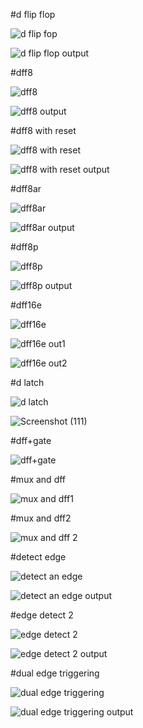 #d flip flop

![d flip fop](https://github.com/user-attachments/assets/5d7d8a6a-72ed-4ffa-bb48-3401bbc929e4)

![d flip flop output](https://github.com/user-attachments/assets/ab7e5f2e-c21f-44ec-995b-8012678bde18)


#dff8

![dff8](https://github.com/user-attachments/assets/b30d3fe2-745a-45d5-a932-5f22ea070cc7)


![dff8 output](https://github.com/user-attachments/assets/389cca44-6d77-4c11-862b-09a104127193)


#dff8 with reset


![dff8 with reset](https://github.com/user-attachments/assets/64b152dd-f9c2-4272-941e-d58e6873259c)



![dff8 with reset output](https://github.com/user-attachments/assets/02b2ef8d-d066-42a9-8e3b-aae40adda048)


#dff8ar


![dff8ar](https://github.com/user-attachments/assets/8390e7b0-af78-424f-80e5-a230793110d5)




![dff8ar output](https://github.com/user-attachments/assets/19105077-05a4-4914-ac99-532377656d0f)


#dff8p


![dff8p  ](https://github.com/user-attachments/assets/1c6e334c-7aba-4315-860b-fece9c15d879)




![dff8p output](https://github.com/user-attachments/assets/b92cf894-707a-4673-af76-ce38ffc17a60)




#dff16e




![dff16e](https://github.com/user-attachments/assets/499515e2-7f8b-4583-9697-9f4a09995c12)



![dff16e out1](https://github.com/user-attachments/assets/23616ac8-7f59-4dcb-945f-500e0cf0b4ed)



![dff16e out2](https://github.com/user-attachments/assets/018f4c23-529d-4f3a-9a90-5f85dcfe6f4e)


#d latch


![d latch](https://github.com/user-attachments/assets/ce8742b4-8bb0-4c7d-acb3-93775b1d318e)


![Screenshot (111)](https://github.com/user-attachments/assets/3b7a4c7f-f7bd-4e31-900f-efe561aa62c8)



#dff+gate


![dff+gate](https://github.com/user-attachments/assets/85adb4be-f707-4d05-9b6f-ab46b84188d2)



#mux and dff



![mux and dff1](https://github.com/user-attachments/assets/ed31ab6c-16f7-46bf-83cb-cb87dcf471e2)


#mux and dff2

![mux and dff 2](https://github.com/user-attachments/assets/1dd2b659-5307-477f-861e-5e1f1700bebf)


#detect edge


![detect  an edge](https://github.com/user-attachments/assets/474f2277-9052-403d-884f-f5198399910a)


![detect an edge output](https://github.com/user-attachments/assets/8798f33e-1a75-4f7c-98cc-658ed192ecf5)


#edge detect 2

![edge detect 2](https://github.com/user-attachments/assets/ad67378e-9894-4a2a-adf6-4d32d1e24895)




![edge detect 2 output](https://github.com/user-attachments/assets/7349e89c-4c5a-4fb5-9baf-1bc6dd5403bf)


#dual edge triggering



![dual edge triggering](https://github.com/user-attachments/assets/8cbadc40-70e1-405b-bfe1-a6e0022d6815)



![dual edge triggering output](https://github.com/user-attachments/assets/b58f4c74-e881-4c5a-8f2c-b6ab68f3a18c)








